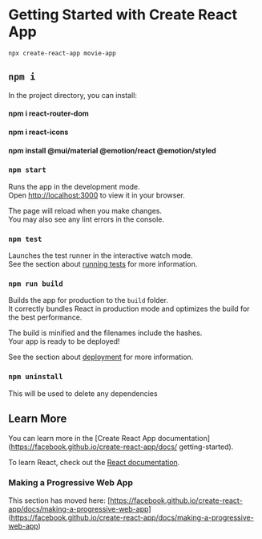 # Getting Started with Create React App
    npx create-react-app movie-app


## `npm i`
 In the project directory, you can install:

#### npm i react-router-dom
#### npm i react-icons
#### npm install @mui/material @emotion/react @emotion/styled

### `npm start`

Runs the app in the development mode.\
Open [http://localhost:3000](http://localhost:3000) to view it in your browser.

The page will reload when you make changes.\
You may also see any lint errors in the console.

### `npm test`

Launches the test runner in the interactive watch mode.\
See the section about [running tests](https://facebook.github.io/create-react-app/docs/running-tests) for more 
information.

### `npm run build`

Builds the app for production to the `build` folder.\
It correctly bundles React in production mode and optimizes the build for the best performance.

The build is minified and the filenames include the hashes.\
Your app is ready to be deployed!

See the section about [deployment](https://facebook.github.io/create-react-app/docs/deployment) for more 
information.

### `npm uninstall`

   This will be used to delete any dependencies



## Learn More

You can learn more in the [Create React App documentation](https://facebook.github.io/create-react-app/docs/
getting-started).

To learn React, check out the [React documentation](https://reactjs.org/).


### Making a Progressive Web App

This section has moved here: [https://facebook.github.io/create-react-app/docs/making-a-progressive-web-app]
(https://facebook.github.io/create-react-app/docs/making-a-progressive-web-app)